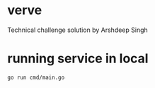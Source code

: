 # verve
Technical challenge solution by Arshdeep Singh


# running service in local
`go run cmd/main.go` 

